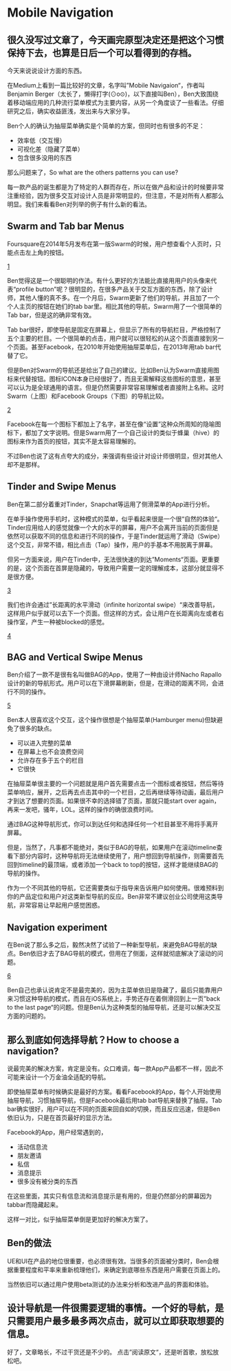 # Mobile Navigation

很久没写过文章了，今天画完原型决定还是把这个习惯保持下去，也算是日后一个可以看得到的存档。
---- 
今天来说说设计方面的东西。

在Medium上看到一篇比较好的文章，名字叫”Mobile Navigaion“，作者叫Benjamin Berger（太长了，懒得打字(⊙o⊙)，以下直接叫Ben），Ben大致围绕着移动端应用的几种流行菜单模式为主要内容，从另一个角度谈了一些看法。仔细研究之后，确实收益匪浅，发出来与大家分享。

Ben个人的确认为抽屉菜单确实是个简单的方案，但同时也有很多的不足：
- 效率低（交互慢）
- 可视化差（隐藏了菜单）
- 包含很多没用的东西

那么问题来了，So what are the others patterns you can use?

每一款产品的诞生都是为了特定的人群而存在，所以在做产品和设计的时候要非常注重经验，因为很多交互对设计人员是非常明显的，但注意，不是对所有人都那么明显。我们来看看Ben对列举的例子有什么新的看法。

## Swarm and Tab bar Menus

Foursquare在2014年5月发布在第一版Swarm的时候，用户想查看个人页时，只能点击左上角的按钮。

[1](http://mmbiz.qpic.cn/mmbiz/mGXCselWFssEJO1B3dVq5xf4wn3RNrIldwgeItr71IUp1JiakRKSlp1ERI5H0RkibGnJpqGZEWrDuf8AHxhF6xdg/640?tp=webp&wxfrom=5)

Ben觉得这是一个很聪明的作法。有什么更好的方法能比直接用用户的头像来代表“profile button”呢？很明显的，在很多产品关于交互方面的东西，除了设计师，其他人懂的真不多。在一个月后，Swarm更新了他们的导航，并且加了一个个人主页的按钮在她们的tab bar里。相比其他的导航，Swarm用了一个很简单的Tab bar，但是这的确非常有效。

Tab bar很好，即使导航是固定在屏幕上，但显示了所有的导航栏目，严格控制了五个主要的栏目。一个很简单的点击，用户就可以很轻松的从这个页面直接到另一个页面。甚至Facebook，在2010年开始使用抽屉菜单后，在2013年用tab bar代替了它。

但是Ben对Swarm的导航还是给出了自己的建议。比如Ben认为Swarm直接用图标来代替按钮。图标ICON本身已经很好了，而且无需解释这些图标的意思，甚至可以认为是全球通用的语言。但是仍然需要非常容易理解或者直接附上名称。这时Swarm（上图）和Facebook Groups（下图）的导航比较。

[2](http://mmbiz.qpic.cn/mmbiz/mGXCselWFssEJO1B3dVq5xf4wn3RNrIlvPPfN4beFxkuZicbcHW5mdRLUpAbtMftgRgXpmdC73M7RWNQ3B9QC2Q/640?tp=webp&wxfrom=5)

Facebook在每一个图标下都加上了名字，甚至在像“设置”这种众所周知的隐喻图标下，都加了文字说明。但是Swarm用了一个自己设计的类似于蜂巢（hive）的图标来作为首页的按钮，其实不是太容易理解的。

不过Ben也说了这有点夸大的成分，来强调有些设计对设计师很明显，但对其他人却不是那样。

## Tinder and Swipe Menus

Ben在第二部分着重对Tinder，Snapchat等运用了侧滑菜单的App进行分析。

在单手操作使用手机时，这种模式的菜单，似乎看起来很是一个很“自然的体验“。Tinder应用给人的感觉就像一个大的水平的屏幕，用户不会离开当前的页面但是依然可以获取不同的信息和进行不同的操作，于是Tinder就运用了滑动（Swipe）这个交互，非常不错，相比点击（Tap）操作，用户的手基本不用脱离于屏幕。

但另一方面来说，用户在Tinder中，无法很快速的到达”Moments“页面。更重要的是，这个页面在首屏是隐藏的，导致用户需要一定的理解成本，这部分就显得不是很方便。

[3](http://mmbiz.qpic.cn/mmbiz/mGXCselWFssEJO1B3dVq5xf4wn3RNrIlBtodDfclMRBanumkJQajPYo6WTYyWEd1TibcTSun1VFGUNFVemheEtQ/640?tp=webp&wxfrom=5)

我们也许会通过”长距离的水平滑动（infinite horizontal swipe）“来改善导航，这样用户似乎就可以去下一个页面。但这样的方式，会让用户在长距离向左或者右操作室，产生一种被blocked的感觉。

[4](http://mmbiz.qpic.cn/mmbiz/mGXCselWFssEJO1B3dVq5xf4wn3RNrIl0FNu3wRQVbmynrpotcgYXk8l05XYzEmFtW13phBxDwu5a2IykOF4qA/640?tp=webp&wxfrom=5)

## BAG and Vertical Swipe Menus

Ben介绍了一款不是很有名叫做BAG的App，使用了一种由设计师Nacho Rapallo设计的新的导航形式。用户可以在下滑屏幕刷新，但是，在滑动的距离不同，会进行不同的操作。

[5](http://mmbiz.qpic.cn/mmbiz/mGXCselWFssEJO1B3dVq5xf4wn3RNrIlUVwWaukXbRbD1wLLkqfrycX97RS3hqG1jlApSKc3b66XQhung7uXuw/640?tp=webp&wxfrom=5)

Ben本人很喜欢这个交互，这个操作很想是个抽屉菜单(Hamburger menu)但缺避免了很多的缺点。
- 可以进入完整的菜单
- 在屏幕上也不会浪费空间
- 允许存在多于五个的栏目
- 它很快

在抽屉菜单很主要的一个问题就是用户首先需要点击一个图标或者按钮，然后等待菜单响应，展开，之后再去点击其中的一个栏目，之后再继续等待动画，最后用户才到达了想要的页面。如果很不幸的选择错了页面，那就只能start over again，再来一发吧，骚年，LOL。这样的操作的确很浪费时间。

通过BAG这种导航形式，你可以到达任何和选择任何一个栏目甚至不用将手离开屏幕。

但是，当然了，凡事都不能绝对，类似于BAG的导航，如果用户在滚动timeline查看下部分内容时，这种导航将无法继续使用了，用户想回到导航操作，则需要首先回到timeline的最顶端，或者添加一个back to top的按钮，这样才能继续BAG的导航的操作。

作为一个不同其他的导航，它还需要类似于指导来告诉用户如何使用。很难预料到你的产品定位和用户对这类新型导航的反应。Ben非常不建议创业公司使用这类导航，非常容易让早起用户感觉困惑。

## Navigation experiment
在Ben说了那么多之后，毅然决然了试验了一种新型导航，来避免BAG导航的缺点。Ben依旧才去了BAG导航的模式，但用在了侧面，这样就彻底解决了滚动的问题。

[6](http://mmbiz.qpic.cn/mmbiz/mGXCselWFssEJO1B3dVq5xf4wn3RNrIlxRZaIEqicORoyUp6nvRa0byfTs1B1KbDpmAk5ZpcFmcfmHqvicz9b9icw/0?tp=webp&wxfrom=5)

Ben自己也承认说肯定不是最完美的，因为主菜单依旧是隐藏了，最后只能靠用户来习惯这种导航的模式，而且在iOS系统上，手势还存在着侧滑回到上一页”back to the last page“的问题。但是Ben认为这种类型的抽屉导航，还是可以解决交互方面的问题的。

## 那么到底如何选择导航？How to choose a navigation?

说最完美的解决方案，肯定是没有。众口难调，每一款App产品都不一样，因此不可能来设计一个万金油全适配的导航。

即使抽屉菜单有时候确实是最好的方案。看看Facebook的App，每个人开始使用抽屉导航，习惯抽屉导航，但是Facebook最后用tab bat导航来替换了抽屉。Tab bar确实很好，用户可以在不同的页面来回自如的切换，而且反应迅速，但是Ben依旧认为，只是在首页最好的显示方法。

Facebook的App，用户经常遇到的，
- 活动信息流
- 朋友邀请
- 私信
- 消息提示
- 很多没有被分类的东西

在这些里面，其实只有信息流和消息提示是有用的，但是仍然部分的屏幕因为tabbar而隐藏起来。

这样一对比，似乎抽屉菜单倒是更加好的解决方案了。

## Ben的做法
UE和UI在产品的地位很重要，也必须很有效。当很多的页面被分类时，Ben会根据重要程度和平率来重新梳理他们，来确定到底哪些东西是用户需要在页面上的。

当然依旧可以通过用户使用beta测试的办法来分析和改进产品的界面和体验。

设计导航是一件很需要逻辑的事情。一个好的导航，是只需要用户最多最多两次点击，就可以立即获取想要的信息。
---- 
好了，文章略长，不过干货还是不少的。
点击”阅读原文“，还是听首歌，放松放松吧。